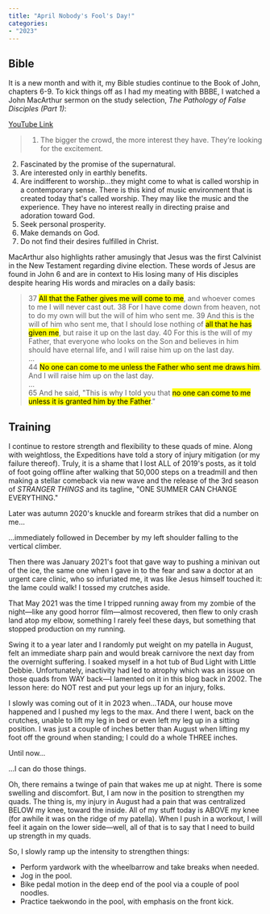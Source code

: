 ```yaml
---
title: "April Nobody's Fool's Day!"
categories:
- "2023"
---
```


## Bible

It is a new month and with it, my Bible studies continue to the Book of John, chapters 6-9.  To kick things off as I had my meating with BBBE, I watched a John MacArthur sermon on the study selection, *The Pathology of False Disciples (Part 1)*:

[YouTube Link](https://www.youtube.com/watch?v=z3kfv_ObYDE)

 > 1. The bigger the crowd, the more interest they have.  They’re looking for the excitement.    
 2. Fascinated by the promise of the supernatural. 
 3. Are interested only in earthly benefits. 
 4. Are indifferent to worship...they might come to what is called worship in a contemporary sense.  There is this kind of music environment that is created today that's called worship. They may like the music and the experience.  They have no interest really in directing praise and adoration toward God. 
 5. Seek personal prosperity. 
 6. Make demands on God.
 7. Do not find their desires fulfilled in Christ. 

MacArthur also highlights rather amusingly that Jesus was the first Calvinist in the New Testament regarding divine election.  These words of Jesus are found in John 6 and are in context to His losing many of His disciples despite hearing His words and miracles on a daily basis:

> 37 <mark>All that the Father gives me will come to me</mark>, and whoever comes to me I will never cast out. 38 For I have come down from heaven, not to do my own will but the will of him who sent me. 39 And this is the will of him who sent me, that I should lose nothing of <mark>all that he has given me</mark>, but raise it up on the last day. 40 For this is the will of my Father, that everyone who looks on the Son and believes in him should have eternal life, and I will raise him up on the last day.  
> ...  
> 44 <mark>No one can come to me unless the Father who sent me draws him</mark>. And I will raise him up on the last day.    
> ...  
> 65 And he said, "This is why I told you that <mark>no one can come to me unless it is granted him by the Father</mark>."

## Training

I continue to restore strength and flexibility to these quads of mine.  Along with weightloss, the Expeditions have told a story of injury mitigation (or my failure thereof).  Truly, it is a shame that I lost ALL of 2019's posts, as it told of foot going offline after walking that 50,000 steps on a treadmill and then making a stellar comeback via new wave and the release of the 3rd season of *STRANGER THINGS* and its tagline, "ONE SUMMER CAN CHANGE EVERYTHING."  

Later was autumn 2020's knuckle and forearm strikes that did a number on me...

...immediately followed in December by my left shoulder falling to the vertical climber.  

Then there was January 2021's foot that gave way to pushing a minivan out of the ice, the same one when I gave in to the fear and saw a doctor at an urgent care clinic, who so infuriated me, it was like Jesus himself touched it:  the lame could walk! I tossed my crutches aside.

That May 2021 was the time I tripped running away from my zombie of the night—like any good horror film—almost recovered, then flew to only crash land atop my elbow, something I rarely feel these days, but something that stopped production on my running.  

Swing it to a year later and I randomly put weight on my patella in August, felt an immediate sharp pain and would break carnivore the next day from the overnight suffering.  I soaked myself in a hot tub of Bud Light with Little Debbie.  Unfortunately, inactivity had led to atrophy which was an issue on those quads from WAY back—I lamented on it in this blog back in 2002.  The lesson here: do NOT rest and put your legs up for an injury, folks.

I slowly was coming out of it in 2023 when...TADA, our house move happened and I pushed my legs to the max.  And there I went, back on the crutches, unable to lift my leg in bed or even left my leg up in a sitting position. I was just a couple of inches better than August when lifting my foot off the ground when standing; I could do a whole THREE inches.

Until now...

...I can do those things. 

Oh, there remains a twinge of pain that wakes me up at night.  There is some swelling and discomfort.  But, I am now in the position to strengthen my quads.  The thing is, my injury in August had a pain that was centralized BELOW my knee, toward the inside.  All of my stuff today is ABOVE my knee (for awhile it was on the ridge of my patella).  When I push in a workout, I will feel it again on the lower side—well, all of that is to say that I need to build up strength in my quads.

So, I slowly ramp up the intensity to strengthen things:

* Perform yardwork with the wheelbarrow and take breaks when needed.
* Jog in the pool.
* Bike pedal motion in the deep end of the pool via a couple of pool noodles.
* Practice taekwondo in the pool, with emphasis on the front kick.